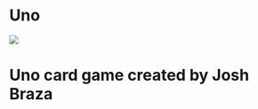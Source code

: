 # Uno
![](https://upload.wikimedia.org/wikipedia/commons/f/f9/UNO_Logo.svg)
# Uno card game created by Josh Braza
